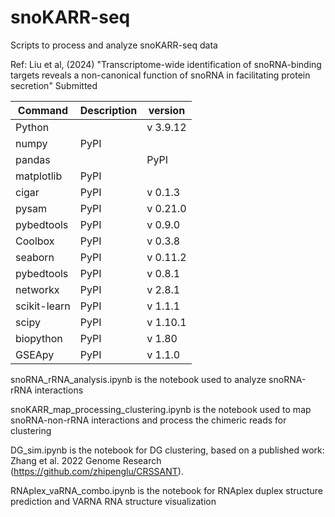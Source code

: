 # snoKARR-seq
Scripts to process and analyze snoKARR-seq data

Ref: Liu et al, (2024) "Transcriptome-wide identification of snoRNA-binding targets reveals a non-canonical function of snoRNA in facilitating protein secretion" Submitted

| Command | Description | version |
|---|---|---|
|Python| 		|v 3.9.12|
|numpy	|PyPI|	|v 1.24.3|
|pandas|	|PyPI|	|v 2.0.2|
|matplotlib	|PyPI|	|v 3.7.1|
|cigar	|PyPI|	v 0.1.3|
|pysam	|PyPI|	v 0.21.0|
|pybedtools	|PyPI|	v 0.9.0|
|Coolbox	|PyPI|	v 0.3.8|
|seaborn	|PyPI|	v 0.11.2|
|pybedtools	|PyPI|	v 0.8.1|
|networkx	|PyPI|	v 2.8.1|
|scikit-learn	|PyPI|	v 1.1.1|
|scipy	|PyPI|	v 1.10.1|
|biopython	|PyPI|	v 1.80|
|GSEApy	|PyPI|	v 1.1.0|


snoRNA_rRNA_analysis.ipynb is the notebook used to analyze snoRNA-rRNA interactions

snoKARR_map_processing_clustering.ipynb is the notebook used to map snoRNA-non-rRNA interactions and process the chimeric reads for clustering

DG_sim.ipynb is the notebook for DG clustering, based on a published work: Zhang et al. 2022 Genome Research (https://github.com/zhipenglu/CRSSANT).

RNAplex_vaRNA_combo.ipynb is the notebook for RNAplex duplex structure prediction and VARNA RNA structure visualization
